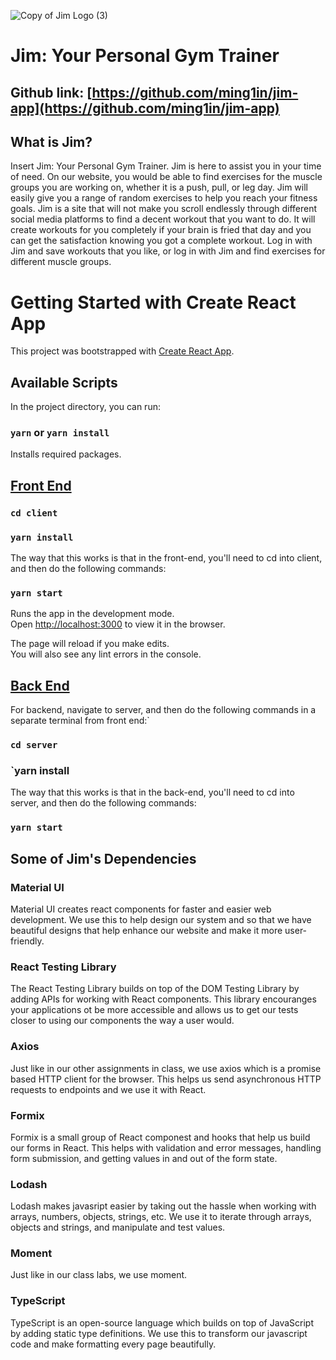 ![Copy of Jim Logo (3)](https://user-images.githubusercontent.com/43584923/118383250-301a8e00-b5ca-11eb-9d15-04e3443fe8f1.png)
# Jim: Your Personal Gym Trainer

## Github link: [https://github.com/ming1in/jim-app](https://github.com/ming1in/jim-app)

## What is Jim?
Insert Jim: Your Personal Gym Trainer. Jim is here to assist you in your time of need. On our website, you would be able to find exercises for the muscle groups you are working on, whether it is a push, pull, or leg day. Jim will easily give you a range of random exercises to help you reach your fitness goals. Jim is a site that will not make you scroll endlessly through different social media platforms to find a decent workout that you want to do. It will create workouts for you completely if your brain is fried that day and you can get the satisfaction knowing you got a complete workout. Log in with Jim and save workouts that you like, or log in with Jim and find exercises for different muscle groups.

# Getting Started with Create React App

This project was bootstrapped with [Create React App](https://github.com/facebook/create-react-app).

## Available Scripts

In the project directory, you can run:

### `yarn` or `yarn install`

Installs required packages.


## [Front End](/client)
### `cd client`
### `yarn install`
The way that this works is that in the front-end, you'll need to cd into client, and then do the following commands:
### `yarn start`

Runs the app in the development mode.\
Open [http://localhost:3000](http://localhost:3000) to view it in the browser.

The page will reload if you make edits.\
You will also see any lint errors in the console.

## [Back End](/server)
For backend, navigate to server, and then do the following commands in a separate terminal from front end:`
### `cd server`
### `yarn install
The way that this works is that in the back-end, you'll need to cd into server, and then do the following commands:
### `yarn start`

## Some of Jim's Dependencies
### Material UI
Material UI creates react components for faster and easier web development. We use this to help design our system and so that we have beautiful designs that help enhance our website and make it more user-friendly.
### React Testing Library
The React Testing Library builds on top of the DOM Testing Library by adding APIs for working with React components. This library encouranges your applications ot be more accessible and allows us to get our tests closer to using our components the way a user would. 
### Axios
Just like in our other assignments in class, we use axios which is a promise based HTTP client for the browser. This helps us send asynchronous HTTP requests to endpoints and we use it with React. 
### Formix
Formix is a small group of React componest and hooks that help us build our forms in React. This helps with validation and error messages, handling form submission, and getting values in and out of the form state. 
### Lodash
Lodash makes javasript easier by taking out the hassle when working with arrays, numbers, objects, strings, etc. We use it to iterate through arrays, objects and strings, and manipulate and test values.
### Moment
Just like in our class labs, we use moment. 
### TypeScript
TypeScript is an open-source language which builds on top of JavaScript by adding static type definitions. We use this to transform our javascript code and make formatting every page beautifully. 
